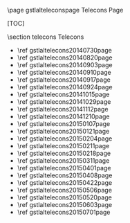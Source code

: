 \page gstlalteleconspage Telecons Page

[TOC]

\section telecons Telecons

- \ref gstlaltelecons20140730page
- \ref gstlaltelecons20140820page
- \ref gstlaltelecons20140903page
- \ref gstlaltelecons20140910page
- \ref gstlaltelecons20140917page
- \ref gstlaltelecons20140924page
- \ref gstlaltelecons20141015page
- \ref gstlaltelecons20141029page
- \ref gstlaltelecons20141112page
- \ref gstlaltelecons20141210page
- \ref gstlaltelecons20150107page
- \ref gstlaltelecons20150121page
- \ref gstlaltelecons20150204page
- \ref gstlaltelecons20150211page
- \ref gstlaltelecons20150218page
- \ref gstlaltelecons20150311page
- \ref gstlaltelecons20150401page
- \ref gstlaltelecons20150408page
- \ref gstlaltelecons20150422page
- \ref gstlaltelecons20150506page
- \ref gstlaltelecons20150520page
- \ref gstlaltelecons20150603page
- \ref gstlaltelecons20150701page
